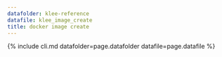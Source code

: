 ```yaml
---
datafolder: klee-reference
datafile: klee_image_create
title: docker image create
---
```

{% include cli.md datafolder=page.datafolder datafile=page.datafile %}
